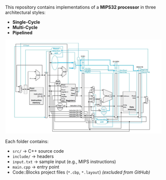 This repository contains implementations of a **MIPS32 processor** in three architectural styles:
-  **Single-Cycle**
-  **Multi-Cycle**
-  **Pipelined**

![Pipelined](images/Pipelined.png)


Each folder contains:
- `src/` → C++ source code
- `include/` → headers
- `input.txt` → sample input (e.g., MIPS instructions)
- `main.cpp` → entry point
- Code::Blocks project files (`*.cbp`, `*.layout`) *(excluded from GitHub)*

